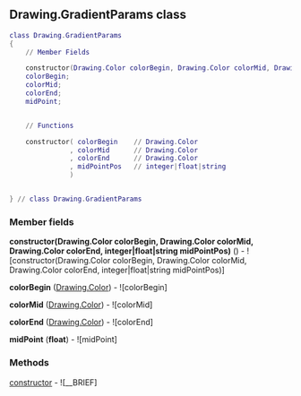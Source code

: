 ## Drawing.GradientParams class


```lua
class Drawing.GradientParams
{
    // Member Fields

    constructor(Drawing.Color colorBegin, Drawing.Color colorMid, Drawing.Color colorEnd, integer|float|string midPointPos); // 
    colorBegin;                                                                                                              // Drawing.Color
    colorMid;                                                                                                                // Drawing.Color
    colorEnd;                                                                                                                // Drawing.Color
    midPoint;                                                                                                                // float


    // Functions

    constructor( colorBegin    // Drawing.Color
               , colorMid      // Drawing.Color
               , colorEnd      // Drawing.Color
               , midPointPos   // integer|float|string
               )


} // class Drawing.GradientParams
```



### Member fields

**constructor(Drawing.Color colorBegin, Drawing.Color colorMid, Drawing.Color colorEnd, integer|float|string midPointPos)** () - ![constructor(Drawing.Color colorBegin, Drawing.Color colorMid, Drawing.Color colorEnd, integer|float|string midPointPos)]

**colorBegin** ([Drawing.Color](../Drawing/Color.md)) - ![colorBegin]

**colorMid** ([Drawing.Color](../Drawing/Color.md)) - ![colorMid]

**colorEnd** ([Drawing.Color](../Drawing/Color.md)) - ![colorEnd]

**midPoint** (**float**) - ![midPoint]


### Methods


[constructor](../Drawing/GradientParams/constructor.md) - ![__BRIEF]


